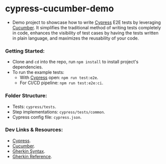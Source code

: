 # cypress-cucumber-demo

- Demo project to showcase how to write [Cypress](https://www.cypress.io/) E2E tests by leveraging [Cucumber](https://cucumber.io/). It simplifies the traditional method of writing tests completely in code, enhances the visibility of test cases by having the tests written in plain language, and maximizes the reusability of your code.

### Getting Started:

- Clone and `cd` into the repo, run `npm install` to install project's dependencies.
- To run the example tests:
  - With [Cypress](https://www.cypress.io/) open: `npm run test:e2e`.
  - For CI/CD pipeline: `npm run test:e2e:ci`.

### Folder Structure:

- Tests: `cypress/tests`.
- Step implementations: `cypress/tests/common`.
- Cypress config file: `cypress.json`.

### Dev Links & Resources:

- [Cypress](https://www.cypress.io/).
- [Cucumber](https://cucumber.io/).
- [Gherkin Syntax](https://cucumber.io/docs/gherkin/).
- [Gherkin Reference](https://cucumber.io/docs/gherkin/reference/).
